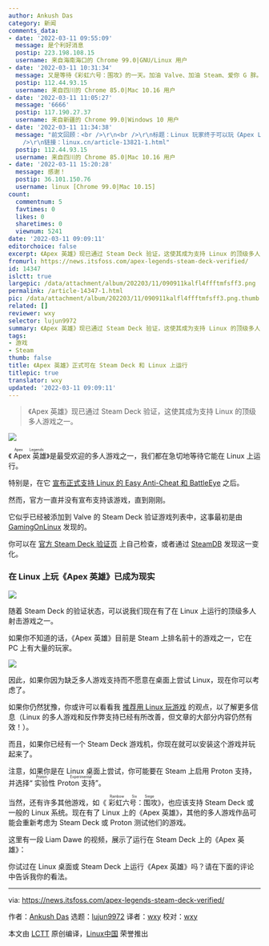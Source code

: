 ```yaml
---
author: Ankush Das
category: 新闻
comments_data:
- date: '2022-03-11 09:55:09'
  message: 是个利好消息
  postip: 223.198.108.15
  username: 来自海南海口的 Chrome 99.0|GNU/Linux 用户
- date: '2022-03-11 10:31:34'
  message: 又是等待《彩虹六号：围攻》的一天。加油 Valve、加油 Steam、爱你 G 胖。
  postip: 112.44.93.15
  username: 来自四川的 Chrome 85.0|Mac 10.16 用户
- date: '2022-03-11 11:05:27'
  message: '6666'
  postip: 117.190.27.37
  username: 来自新疆的 Chrome 99.0|Windows 10 用户
- date: '2022-03-11 11:34:38'
  message: "前文回顾：<br />\r\n<br />\r\n标题：Linux 玩家终于可以玩《Apex Legends》、《Fortnite》等游戏了<br
    />\r\n链接：linux.cn/article-13821-1.html"
  postip: 112.44.93.15
  username: 来自四川的 Chrome 85.0|Mac 10.16 用户
- date: '2022-03-11 15:20:28'
  message: 感谢！
  postip: 36.101.150.76
  username: linux [Chrome 99.0|Mac 10.15]
count:
  commentnum: 5
  favtimes: 0
  likes: 0
  sharetimes: 0
  viewnum: 5241
date: '2022-03-11 09:09:11'
editorchoice: false
excerpt: 《Apex 英雄》现已通过 Steam Deck 验证，这使其成为支持 Linux 的顶级多人游戏之一。
fromurl: https://news.itsfoss.com/apex-legends-steam-deck-verified/
id: 14347
islctt: true
largepic: /data/attachment/album/202203/11/090911kalfl4ffftmfsff3.png
permalink: /article-14347-1.html
pic: /data/attachment/album/202203/11/090911kalfl4ffftmfsff3.png.thumb.jpg
related: []
reviewer: wxy
selector: lujun9972
summary: 《Apex 英雄》现已通过 Steam Deck 验证，这使其成为支持 Linux 的顶级多人游戏之一。
tags:
- 游戏
- Steam
thumb: false
title: 《Apex 英雄》正式可在 Steam Deck 和 Linux 上运行
titlepic: true
translator: wxy
updated: '2022-03-11 09:09:11'
---
```



> 
> 《Apex 英雄》现已通过 Steam Deck 验证，这使其成为支持 Linux 的顶级多人游戏之一。
> 
> 
> 


![](/data/attachment/album/202203/11/090911kalfl4ffftmfsff3.png)


《<ruby> Apex 英雄 <rt>  Apex Legends </rt></ruby>》是最受欢迎的多人游戏之一，我们都在急切地等待它能在 Linux 上运行。


特别是，在它 [宣布正式支持 Linux 的 Easy Anti-Cheat 和 BattleEye](https://news.itsfoss.com/easy-anti-cheat-linux/) 之后。


然而，官方一直并没有宣布支持该游戏，直到刚刚。


它似乎已经被添加到 Valve 的 Steam Deck 验证游戏列表中，这事最初是由 [GamingOnLinux](https://www.gamingonlinux.com/2022/03/apex-legends-gets-steam-deck-verified/) 发现的。


你可以在 [官方 Steam Deck 验证页](https://www.steamdeck.com/en/verified) 上自己检查，或者通过 [SteamDB](https://steamdb.info/app/1172470/history/?changeid=14171059) 发现这一变化。


### 在 Linux 上玩《Apex 英雄》已成为现实


![](/data/attachment/album/202203/11/090913fnng6zhhhiz3herh.jpg)


随着 Steam Deck 的验证状态，可以说我们现在有了在 Linux 上运行的顶级多人射击游戏之一。


如果你不知道的话，《Apex 英雄》目前是 Steam 上排名前十的游戏之一，它在 PC 上有大量的玩家。


![](/data/attachment/album/202203/11/090913unz0z9fs9vdddkf1.png)


因此，如果你因为缺乏多人游戏支持而不愿意在桌面上尝试 Linux，现在你可以考虑了。


如果你仍然犹豫，你或许可以看看我 [推荐用 Linux 玩游戏](https://news.itsfoss.com/linux-for-gaming-opinion/) 的观点，以了解更多信息（Linux 的多人游戏和反作弊支持已经有所改善，但文章的大部分内容仍然有效！）。


而且，如果你已经有一个 Steam Deck 游戏机，你现在就可以安装这个游戏并玩起来了。


注意，如果你是在 Linux 桌面上尝试，你可能要在 Steam 上启用 Proton 支持，并选择“<ruby> 实验性 Proton 支持 <rt>  Proton Experimental </rt></ruby>”。


当然，还有许多其他游戏，如《<ruby> 彩虹六号：围攻 <rt>  Rainbow Six Siege </rt></ruby>》，也应该支持 Steam Deck 或一般的 Linux 系统。现在有了 Linux 上的《Apex 英雄》，其他的多人游戏作品可能会重新考虑为 Steam Deck 或 Proton 测试他们的游戏。


这里有一段 Liam Dawe 的视频，展示了运行在 Steam Deck 上的《Apex 英雄》：






你试过在 Linux 桌面或 Steam Deck 上运行《Apex 英雄》吗？请在下面的评论中告诉我你的看法。




---


via: <https://news.itsfoss.com/apex-legends-steam-deck-verified/>


作者：[Ankush Das](https://news.itsfoss.com/author/ankush/) 选题：[lujun9972](https://github.com/lujun9972) 译者：[wxy](https://github.com/wxy) 校对：[wxy](https://github.com/wxy)


本文由 [LCTT](https://github.com/LCTT/TranslateProject) 原创编译，[Linux中国](https://linux.cn/) 荣誉推出